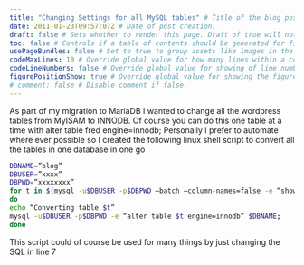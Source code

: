 ```yaml
---
title: "Changing Settings for all MySQL tables" # Title of the blog post.
date: 2011-01-23T09:57:07Z # Date of post creation.
draft: false # Sets whether to render this page. Draft of true will not be rendered.
toc: false # Controls if a table of contents should be generated for first-level links automatically.
usePageBundles: false # Set to true to group assets like images in the same folder as this post.
codeMaxLines: 10 # Override global value for how many lines within a code block before auto-collapsing.
codeLineNumbers: false # Override global value for showing of line numbers within code block.
figurePositionShow: true # Override global value for showing the figure label.
# comment: false # Disable comment if false.
---
```


As part of my migration to MariaDB I wanted to change all the wordpress tables from MyISAM to INNODB. Of course you can do this one table at a time with
alter table fred engine=innodb;
Personally I prefer to automate where ever possible so  I created the following linux shell script to convert all the tables in one database in one go

```bash
DBNAME=”blog”
DBUSER=”xxxx”
DBPWD=”xxxxxxxx”
for t in $(mysql -u$DBUSER -p$DBPWD –batch –column-names=false -e “show tables” $DBNAME);
do
echo “Converting table $t”
mysql -u$DBUSER -p$DBPWD -e “alter table $t engine=innodb” $DBNAME;
done
```

This script could of course be used for many things by just changing the SQL in line 7
